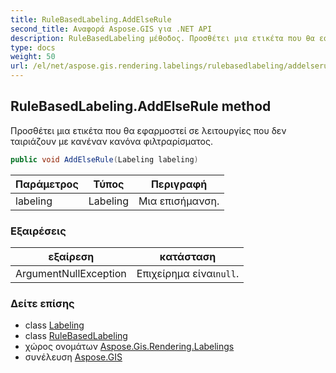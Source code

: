 ```yaml
---
title: RuleBasedLabeling.AddElseRule
second_title: Αναφορά Aspose.GIS για .NET API
description: RuleBasedLabeling μέθοδος. Προσθέτει μια ετικέτα που θα εφαρμοστεί σε λειτουργίες που δεν ταιριάζουν με κανέναν κανόνα φιλτραρίσματος.
type: docs
weight: 50
url: /el/net/aspose.gis.rendering.labelings/rulebasedlabeling/addelserule/
---
```

## RuleBasedLabeling.AddElseRule method

Προσθέτει μια ετικέτα που θα εφαρμοστεί σε λειτουργίες που δεν ταιριάζουν με κανέναν κανόνα φιλτραρίσματος.

```csharp
public void AddElseRule(Labeling labeling)
```

| Παράμετρος | Τύπος | Περιγραφή |
| --- | --- | --- |
| labeling | Labeling | Μια επισήμανση. |

### Εξαιρέσεις

| εξαίρεση | κατάσταση |
| --- | --- |
| ArgumentNullException | Επιχείρημα είναι`null`. |

### Δείτε επίσης

* class [Labeling](../../labeling/)
* class [RuleBasedLabeling](../)
* χώρος ονομάτων [Aspose.Gis.Rendering.Labelings](../../rulebasedlabeling/)
* συνέλευση [Aspose.GIS](../../../)


